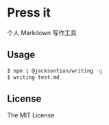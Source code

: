 # Press it

个人 Markdown 写作工具

## Usage

```bash
$ npm i @jacksontian/writing -g
$ writing test.md
```

## License

The MIT License
